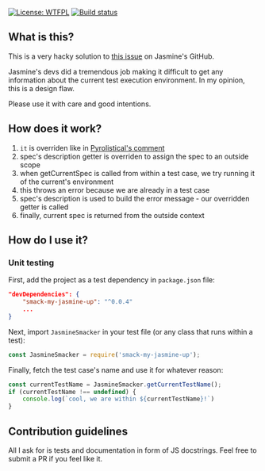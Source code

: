 [![License: WTFPL](https://img.shields.io/badge/License-WTFPL-red.svg)](http://www.wtfpl.net/txt/copying/)
[![Build status](https://travis-ci.org/Jezorko/smack-my-jasmine-up.svg?branch=master)](https://travis-ci.org/Jezorko/smack-my-jasmine-up)

## What is this?
This is a very hacky solution to [this issue](https://github.com/jasmine/jasmine/issues/611) on Jasmine's GitHub.

Jasmine's devs did a tremendous job making it difficult to get any information about the current test execution environment.
In my opinion, this is a design flaw.

Please use it with care and good intentions.

## How does it work?

1. `it` is overriden like in [Pyrolistical's comment](https://github.com/jasmine/jasmine/issues/611#issuecomment-363936493)
2. spec's description getter is overriden to assign the spec to an outside scope
3. when getCurrentSpec is called from within a test case, we try running it of the current's environment
4. this throws an error because we are already in a test case
5. spec's description is used to build the error message - our overridden getter is called
6. finally, current spec is returned from the outside context

## How do I use it?

### Unit testing
First, add the project as a test dependency in `package.json` file:

```json
"devDependencies": {
    "smack-my-jasmine-up": "^0.0.4"
    ...
}
```

Next, import `JasmineSmacker` in your test file (or any class that runs within a test):

```javascript
const JasmineSmacker = require('smack-my-jasmine-up');
```

Finally, fetch the test case's name and use it for whatever reason:

```javascript
const currentTestName = JasmineSmacker.getCurrentTestName();
if (currentTestName !== undefined) {
    console.log(`cool, we are within ${currentTestName}!`)
}
```
 
## Contribution guidelines
All I ask for is tests and documentation in form of JS docstrings.
Feel free to submit a PR if you feel like it.
